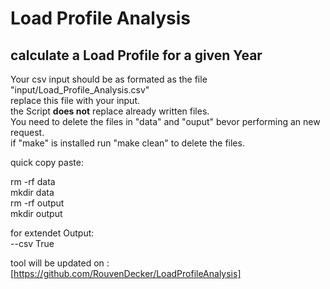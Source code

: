 # Load Profile Analysis

## calculate a Load Profile for a given Year

Your csv input should be as formated as the file "input/Load_Profile_Analysis.csv"  
replace this file with your input.  
the Script **does not** replace already written files.  
You need to delete the files in "data" and "ouput" bevor performing an new request.  
if "make" is installed run "make clean" to delete the files. 

quick copy paste:  

rm -rf data  
mkdir data  
rm -rf output  
mkdir output  

for extendet Output:  
--csv True  

tool will be updated on :  
[https://github.com/RouvenDecker/LoadProfileAnalysis]  
